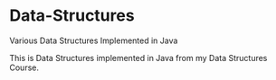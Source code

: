 Data-Structures
===============

Various Data Structures Implemented in Java


This is Data Structures implemented in Java from my Data Structures Course.
